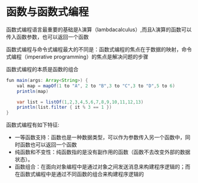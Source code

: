 # 函数与函数式编程

函数式编程语言最重要的基础是λ演算（lambdacalculus）,而且λ演算的函数可以传入函数参数，也可以返回一个函数

函数式编程与命令式编程最大的不同是：函数式编程的焦点在于数据的映射，命令式编程（imperative programming）的焦点是解决问题的步骤

函数式编程的本质是函数的组合

```java
fun main(args: Array<String>) {
    val map = mapOf(1 to "A", 2 to "B",3 to "C",3 to "D",5 to 6)
    println(map)

    var list = listOf(1,2,3,4,5,6,7,8,9,10,11,12,13)
    println(list.filter { it % 3 == 1 })
}
```

函数式编程有如下特征:
- 一等函数支持：函数也是一种数据类型，可以作为参数传入另一个函数中，同时函数也可以返回一个函数
- 纯函数和不变性：纯函数指的是没有副作用的函数（函数不去改变外部的数据状态）。
- 函数组合：在面向对象编程中是通过对象之间发送消息来构建程序逻辑的；而在函数式编程中是通过不同函数的组合来构建程序逻辑的

